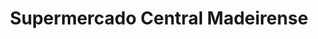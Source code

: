 ---
title: "Supermercado Central Madeirense"
url: /caracas/supermercado-central-madeirense-av-san-martin/
shop: supermercado
---